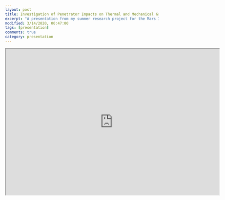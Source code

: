 ```yaml
---
layout: post
title: Investigation of Penetrator Impacts on Thermal and Mechanical Granular Properties in Martian Regolith Simulant
excerpt: "A presentation from my summer research project for the Mars InSight mission."
modified: 3/14/2020, 00:47:00
tags: [presentation]
comments: true
category: presentation
---
```


<iframe src="https://drive.google.com/file/d/1xUhTI2EfQ2YJPjKsEDMs78Yfh_zD4Pb6/preview" width="700" height="480"></iframe>
